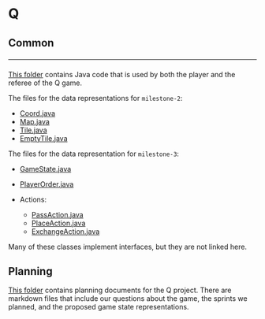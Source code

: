 # Q

## Common <hr>
[This folder](Common) contains Java code that is used by both the
player and the referee of the Q game.

The files for the data representations for `milestone-2`:
 - [Coord.java](Common/src/main/java/Map/Coord.java)
 - [Map.java](Common/src/main/java/Map/GameMap.java)
 - [Tile.java](Common/src/main/java/Map/Tile/Tile.java)
 - [EmptyTile.java](Common/src/main/java/Map/Tile/EmptyTile.java)

The files for the data representation for `milestone-3`:
- [GameState.java](Common/src/main/java/Referee/GameState.java)
- [PlayerOrder.java](Common/src/main/java/Referee/PlayerOrder.java)

- Actions:
  - [PassAction.java](Common/src/main/java/Action/PassAction.java)
  - [PlaceAction.java](Common/src/main/java/Action/PlaceAction.java)
  - [ExchangeAction.java](Common/src/main/java/Action/ExchangeAction.java)

Many of these classes implement interfaces, but they are not linked
here. 

## Planning
[This folder](Planning) contains planning documents for the Q project.
There are markdown files that include our questions about the game,
the sprints we planned, and the proposed game state representations.


